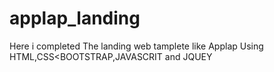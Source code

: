 # applap_landing
Here i completed The landing web tamplete like Applap Using HTML,CSS&lt;BOOTSTRAP,JAVASCRIT and JQUEY
